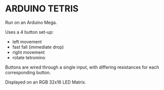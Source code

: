 # ARDUINO TETRIS

Run on an Arduino Mega.

Uses a 4 button set-up:
  - left movement
  - fast fall (immediate drop)
  - right movement
  - rotate tetromino
  
Buttons are wired through a single input, with differing resistances for each corresponding button. 

Displayed on an RGB 32x16 LED Matrix.
